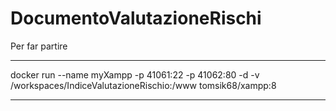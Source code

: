 # DocumentoValutazioneRischi



Per far partire

------------------------------------------------------------------------------------------------------------------

docker run --name myXampp -p 41061:22 -p 41062:80 -d -v /workspaces/IndiceValutazioneRischio:/www tomsik68/xampp:8

------------------------------------------------------------------------------------------------------------------

